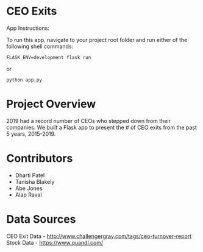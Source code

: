 # CEO Exits
App Instructions:

To run this app, navigate to your project root folder and run either of the following shell commands:
```
FLASK_ENV=development flask run
```
or
```
python app.py
```

# Project Overview

2019 had a record number of CEOs who stepped down from their companies. We built a Flask app to present the # of CEO exits from the past 5 years, 2015-2019.


# Contributors

* Dharti Patel
* Tanisha Blakely
* Abe Jones
* Alap Raval

# Data Sources
CEO Exit Data - http://www.challengergray.com/tags/ceo-turnover-report
Stock Data - https://www.quandl.com/
